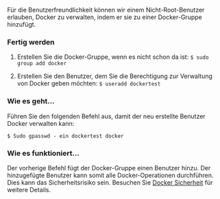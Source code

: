 Für die Benutzerfreundlichkeit können wir einem Nicht-Root-Benutzer erlauben, Docker zu verwalten, indem er sie zu einer Docker-Gruppe hinzufügt.

### Fertig werden

1. Erstellen Sie die Docker-Gruppe, wenn es nicht schon da ist:
`$ sudo group add docker`

2. Erstellen Sie den Benutzer, dem Sie die Berechtigung zur Verwaltung von Docker geben möchten:
`$ useradd dockertest`

### Wie es geht…

Führen Sie den folgenden Befehl aus, damit der neu erstellte Benutzer Docker verwalten kann:

`$ Sudo gpasswd - ein dockertest docker`

### Wie es funktioniert…

Der vorherige Befehl fügt der Docker-Gruppe einen Benutzer hinzu. Der hinzugefügte Benutzer kann somit alle Docker-Operationen durchführen. Dies kann das Sicherheitsrisiko sein. Besuchen Sie [Docker Sicherheit](../docker-sicherheit) für weitere Details.